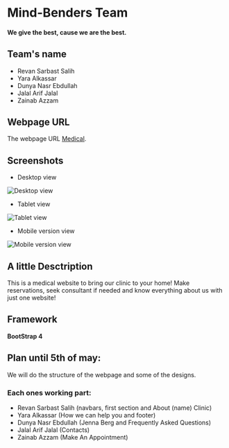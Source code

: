 # Mind-Benders Team 

#### We give the best, cause we are the best.

## Team's name

- Revan Sarbast Salih
- Yara Alkassar
- Dunya Nasr Ebdullah
- Jalal Arif Jalal
- Zainab Azzam

## Webpage URL

The webpage URL [Medical](https://jevelin.shufflehound.com/medical/).

## Screenshots

* Desktop view

![Desktop view](Mockups/project-screen-shot.png)

* Tablet view

![Tablet view](Mockups/medicaltablet.png)

* Mobile version view

![Mobile version view](Mockups/medicalmobile.png)

## A little Desctription

This is a medical website to bring our clinic to your home! 
Make reservations, seek consultant if needed and know everything about us with just one website!

## Framework

**BootStrap 4**

## Plan until 5th of may:
We will do the structure of the webpage and some of the designs.

### Each ones working part:

* Revan Sarbast Salih (navbars, first section and About (name) Clinic)  
* Yara Alkassar (How we can help you and footer)
* Dunya Nasr Ebdullah (Jenna Berg and Frequently Asked Questions)
* Jalal Arif Jalal (Contacts)
* Zainab Azzam (Make An Appointment)
